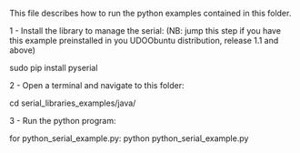 This file describes how to run the python examples contained in this folder.

1 - Install the library to manage the serial:
(NB: jump this step if you have this example preinstalled in you UDOObuntu distribution, release 1.1 and above)

sudo pip install pyserial

2 - Open a terminal and navigate to this folder:

cd serial_libraries_examples/java/

3 - Run the python program:

for python_serial_example.py:
python python_serial_example.py



